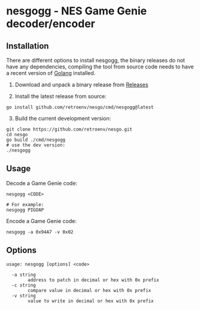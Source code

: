 # nesgogg - NES Game Genie decoder/encoder

## Installation

There are different options to install nesgogg, the binary releases do not have any dependencies, 
compiling the tool from source code needs to have a recent version of [Golang](https://go.dev/) installed.

1. Download and unpack a binary release from [Releases](https://github.com/retroenv/nesgo/releases)

2. Install the latest release from source: 

```
go install github.com/retroenv/nesgo/cmd/nesgogg@latest
```

3. Build the current development version:

```
git clone https://github.com/retroenv/nesgo.git
cd nesgo
go build ./cmd/nesgogg
# use the dev version:
./nesgogg  
```

## Usage

Decode a Game Genie code:

```
nesgogg <CODE>

# For example:
nesgogg PIGOAP
```

Encode a Game Genie code:

```
nesgogg -a 0x94A7 -v 0x02
```

## Options

```
usage: nesgogg [options] <code>

  -a string
    	address to patch in decimal or hex with 0x prefix
  -c string
    	compare value in decimal or hex with 0x prefix
  -v string
    	value to write in decimal or hex with 0x prefix
```
